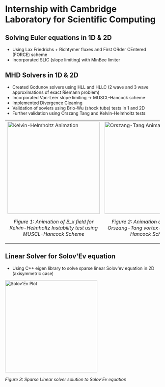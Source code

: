 # Internship with Cambridge Laboratory for Scientific Computing

## Solving Euler equations in 1D & 2D
  - Using Lax Friedrichs + Richtymer fluxes and First ORder CEntered (FORCE) scheme
  - Incorporated SLIC (slope limiting) with MinBee limiter

## MHD Solvers in 1D & 2D
  - Created Godunov solvers using HLL and HLLC (2 wave and 3 wave approximations of exact Riemann problem)
  - Incorporated Van-Leer slope limiting -> MUSCL-Hancock scheme
  - Implemented Divergence Cleaning
  - Validation of sovlers using Brio-Wu (shock tube) tests in 1 and 2D
  - Further validation using Orszang Tang and Kelvin-Helmholtz tests

<table>
  <tr>
    <td>
      <img src="KelvinHelmholtz/BxGif.gif" alt="Kelvin-Helmholtz Animation" width="300"/><br/>
      <p align="center"><em>Figure 1: Animation of B_x field for Kelvin-Helmholtz Instability test using MUSCL-Hancock Scheme</em></p>
    </td>
    <td>
      <img src="OrszangTangPlots/DensityGif.gif" alt="Orszang-Tang Animation" width="300"/><br/>
      <p align="center"><em>Figure 2: Animation of Density for Orszang-Tang vortex using MUSCL-Hancock Scheme</em></p>
    </td>
  </tr>
</table>


## Linear Solver for Solov'Ev equation
  - Using C++ eigen library to solve sparse linear Solov'ev equation in 2D (axisymmetric case)

<td>
<img src="SolovEvPlots/solution.png" alt="Solov'Ev Plot" width="300"/>
<p align="left"><em>Figure 3: Sparse Linear solver solution to Solov'Ev equation</em></p>
</td> 





  
